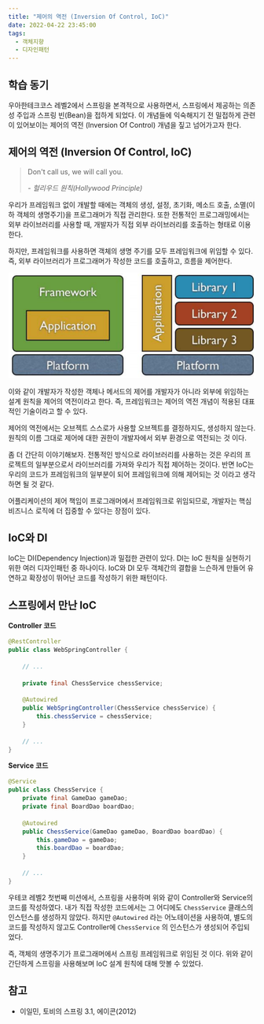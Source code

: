 ```yaml
---
title: "제어의 역전 (Inversion Of Control, IoC)"
date: 2022-04-22 23:45:00
tags:
  - 객체지향
  - 디자인패턴
---
```


## 학습 동기

우아한테크코스 레벨2에서 스프링을 본격적으로 사용하면서, 스프링에서 제공하는 의존성 주입과 스프링 빈(Bean)을 접하게 되었다. 이 개념들에 익숙해지기 전 밀접하게 관련이 있어보이는 제어의 역전 (Inversion Of Control) 개념을 짚고 넘어가고자 한다.

## 제어의 역전 (Inversion Of Control, IoC)

> Don't call us, we will call you.
>
> _- 헐리우드 원칙(Hollywood Principle)_

우리가 프레임워크 없이 개발할 때에는 객체의 생성, 설정, 초기화, 메소드 호출, 소멸(이하 객체의 생명주기)을 프로그래머가 직접 관리한다. 또한 전통적인 프로그래밍에서는 외부 라이브러리를 사용할 때, 개발자가 직접 외부 라이브러리를 호출하는 형태로 이용한다.

하지만, 프레임워크를 사용하면 객체의 생명 주기를 모두 프레임워크에 위임할 수 있다. 즉, 외부 라이브러리가 프로그래머가 작성한 코드를 호출하고, 흐름을 제어한다.

![프레임워크와 라이브러리 비교 도식](./framework-vs-library.png)

이와 같이 개발자가 작성한 객체나 메서드의 제어를 개발자가 아니라 외부에 위임하는 설계 원칙을 제어의 역전이라고 한다. 즉, 프레임워크는 제어의 역전 개념이 적용된 대표적인 기술이라고 할 수 있다.

제어의 역전에서는 오브젝트 스스로가 사용할 오브젝트를 결정하지도, 생성하지 않는다. 원칙의 이름 그대로 제어에 대한 권한이 개발자에서 외부 환경으로 역전되는 것 이다.

좀 더 간단히 이야기해보자. 전통적인 방식으로 라이브러리를 사용하는 것은 우리의 프로젝트의 일부분으로서 라이브러리를 가져와 우리가 직접 제어하는 것이다. 반면 IoC는 우리의 코드가 프레임워크의 일부분이 되어 프레임워크에 의해 제어되는 것 이라고 생각하면 될 것 같다.

어플리케이션의 제어 책임이 프로그래머에서 프레임워크로 위임되므로, 개발자는 핵심 비즈니스 로직에 더 집중할 수 있다는 장점이 있다.

## IoC와 DI

IoC는 DI(Dependency Injection)과 밀접한 관련이 있다. DI는 IoC 원칙을 실현하기 위한 여러 디자인패턴 중 하나이다. IoC와 DI 모두 객체간의 결합을 느슨하게 만들어 유연하고 확장성이 뛰어난 코드를 작성하기 위한 패턴이다.

## 스프링에서 만난 IoC

**Controller 코드**

```java
@RestController
public class WebSpringController {

    // ...

    private final ChessService chessService;

    @Autowired
    public WebSpringController(ChessService chessService) {
        this.chessService = chessService;
    }

    // ...
}
```

**Service 코드**

```java
@Service
public class ChessService {
    private final GameDao gameDao;
    private final BoardDao boardDao;

    @Autowired
    public ChessService(GameDao gameDao, BoardDao boardDao) {
        this.gameDao = gameDao;
        this.boardDao = boardDao;
    }

    // ...
}
```

우테코 레벨2 첫번째 미션에서, 스프링을 사용하며 위와 같이 Controller와 Service의 코드를 작성하였다. 내가 직접 작성한 코드에서는 그 어디에도 `ChessService` 클래스의 인스턴스를 생성하지 않았다. 하지만 `@Autowired` 라는 어노테이션을 사용하여, 별도의 코드를 작성하지 않고도 Controller에 `ChessService` 의 인스턴스가 생성되어 주입되었다.

즉, 객체의 생명주기가 프로그래머에서 스프링 프레임워크로 위임된 것 이다. 위와 같이 간단하게 스프링을 사용해보며 IoC 설계 원칙에 대해 맛볼 수 있었다.

## 참고

- 이일민, 토비의 스프링 3.1, 에이콘(2012)
